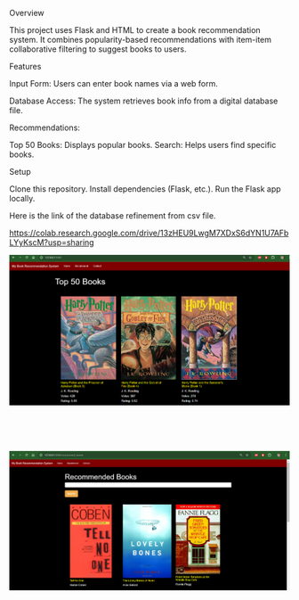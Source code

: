 Overview

This project uses Flask and HTML to create a book recommendation system. It combines popularity-based recommendations with item-item collaborative filtering to suggest books to users.

Features

Input Form: Users can enter book names via a web form.

Database Access: The system retrieves book info from a digital database file.



Recommendations:

Top 50 Books: Displays popular books.
Search: Helps users find specific books.



Setup

Clone this repository.
Install dependencies (Flask, etc.).
Run the Flask app locally.


Here is the link of the database refinement from csv file.

https://colab.research.google.com/drive/13zHEU9LwgM7XDxS6dYN1U7AFbLYyKscM?usp=sharing





![HomePage](image.png)

<br/> <br/>
<br/>



![Recommendation Page](image-1.png)

